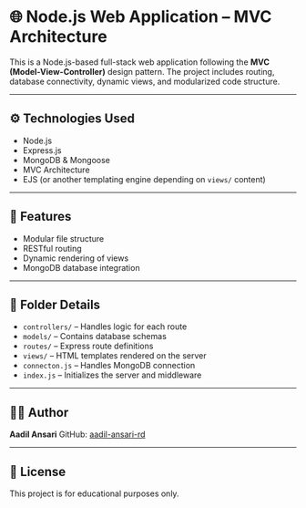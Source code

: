  


# 🌐 Node.js Web Application – MVC Architecture

This is a Node.js-based full-stack web application following the **MVC (Model-View-Controller)** design pattern. The project includes routing, database connectivity, dynamic views, and modularized code structure.


---

## ⚙️ Technologies Used

* Node.js
* Express.js
* MongoDB & Mongoose
* MVC Architecture
* EJS (or another templating engine depending on `views/` content)

---

## 📌 Features

* Modular file structure
* RESTful routing
* Dynamic rendering of views
* MongoDB database integration

---

## 📁 Folder Details

* `controllers/` – Handles logic for each route
* `models/` – Contains database schemas
* `routes/` – Express route definitions
* `views/` – HTML templates rendered on the server
* `connecton.js` – Handles MongoDB connection
* `index.js` – Initializes the server and middleware

---

## 🙋‍♂️ Author

**Aadil Ansari**
GitHub: [aadil-ansari-rd](https://github.com/aadil-ansari-rd)

---

## 📝 License

This project is for educational purposes only.

